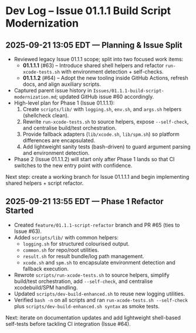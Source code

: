 # Dev Log – Issue 01.1.1 Build Script Modernization

## 2025-09-21 13:05 EDT — Planning & Issue Split
- Reviewed legacy Issue 01.1.1 scope; split into two focused work items:
  - **01.1.1.1** (#63) – Introduce shared shell helpers and refactor `run-xcode-tests.sh` with environment detection + self-checks.
  - **01.1.1.2** (#64) – Adopt the new tooling inside GitHub Actions, refresh docs, and align auxiliary scripts.
- Captured parent issue history in `Issues/01.1.1-build-script-modernization.md`; updated GitHub issue #60 accordingly.
- High-level plan for Phase 1 (Issue 01.1.1.1):
  1. Create `scripts/lib/` with `logging.sh`, `env.sh`, and `args.sh` helpers (shellcheck clean).
  2. Rewrite `run-xcode-tests.sh` to source helpers, expose `--self-check`, and centralise build/test orchestration.
  3. Provide fallback adapters (`lib/xcode.sh`, `lib/spm.sh`) so platform differences are encapsulated.
  4. Add lightweight sanity tests (bash-driven) to guard argument parsing and environment detection.
- Phase 2 (Issue 01.1.1.2) will start only after Phase 1 lands so that CI switches to the new entry point with confidence.

Next step: create a working branch for Issue 01.1.1.1 and begin implementing shared helpers + script refactor.

## 2025-09-21 13:55 EDT — Phase 1 Refactor Started
- Created `feature/01.1.1-script-refactor` branch and PR #65 (ties to Issue #63).
- Added `scripts/lib/` with common helpers:
  - `logging.sh` for structured colourised output.
  - `common.sh` for repo/root utilities.
  - `result.sh` for result bundle/log path management.
  - `xcode.sh` and `spm.sh` to encapsulate environment detection and fallback execution.
- Rewrote `scripts/run-xcode-tests.sh` to source helpers, simplify build/test orchestration, add `--self-check`, and centralise xcodebuild/SPM handling.
- Updated `scripts/dev-build-enhanced.sh` to reuse new logging utilities.
- Verified `bash -n` on all scripts and ran `run-xcode-tests.sh --self-check` plus `scripts/dev-build-enhanced.sh syntax` as smoke tests.

Next: iterate on documentation updates and add lightweight shell-based self-tests before tackling CI integration (Issue #64).
